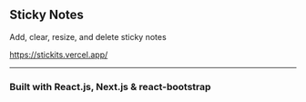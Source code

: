 ## Sticky Notes

Add, clear, resize, and delete sticky notes

https://stickits.vercel.app/

---------------------------

### Built with React.js, Next.js & react-bootstrap
